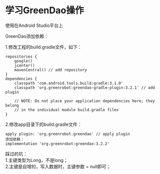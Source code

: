 
学习GreenDao操作
===================
使用在Android Studio平台上  

GreenDao添加依赖：  
   
   1.修改工程的build.gradle文件，如下：  
    
    repositories {  
        google()  
        jcenter()  
        mavenCentral() // add repository  
    }  
    dependencies {  
        classpath 'com.android.tools.build:gradle:3.1.0'  
        classpath 'org.greenrobot:greendao-gradle-plugin:3.2.1' // add plugin  

        // NOTE: Do not place your application dependencies here; they belong  
        // in the individual module build.gradle files  
    }  

   2.修改app目录下的build.gradle文件：  
    
    apply plugin: 'org.greenrobot.greendao' // apply plugin  
    添加依赖：  
    implementation 'org.greenrobot:greendao:3.2.2'  

踩过的坑：  
    1.主键类型为Long，不是long；  
    2.主键是自增的，写入数据时，主键参数 = null即可；

